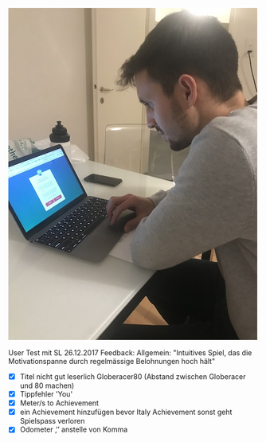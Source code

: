 ![picture](userTesting.jpg)

User Test mit SL 26.12.2017
Feedback:
 Allgemein: "Intuitives Spiel, das die Motivationspanne durch regelmässige Belohnungen hoch hält"
- [x] Titel nicht gut leserlich Globeracer80 (Abstand zwischen Globeracer und 80 machen)
- [x] Tippfehler 'You'
- [x] Meter/s to Achievement
- [x] ein Achievement hinzufügen bevor Italy Achievement sonst geht Spielspass verloren
- [x] Odometer ‚‘’ anstelle von Komma
